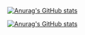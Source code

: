 [![Anurag's GitHub stats](https://github-readme-stats.vercel.app/api?username=anka-afk)](https://github.com/anuraghazra/github-readme-stats)

[![Anurag's GitHub stats](https://github-readme-stats.vercel.app/api?username=anka-afk)](https://github.com/anuraghazra/github-readme-stats)
